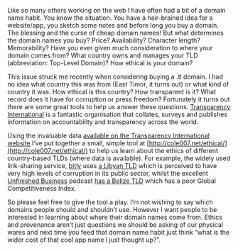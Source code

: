 

Like so many others working on the web I have often had a bit of a domain name habit. You know the situation.
You have a hair-brained idea for a website/app, you sketch some notes and before long you buy a domain. The
blessing and the curse of cheap domain names! But what determines the domain names you buy? Price?
Availability? Character length? Memorability? Have you ever given much consideration to where your domain
comes from? What country owns and manages your TLD (abbreviation: Top-Level Domain)? How ethical is your
domain?

This issue struck me recently when considering buying a .tl domain. I had no idea what country this was from
(East Timor, it turns out) or what kind of country it was. How ethical is this country? How transparent is it?
What record does it have for corruption or press freedom? Fortunately it turns out there are some great tools
to help us answer these questions. [Transparency International](http://www.transparency.org) is a fantastic
organisation that collates, surveys and publishes information on accountability and transparency across the
world. 

Using the invaluable data [available on the Transparency International
website](http://www.transparency.org/country) I’ve put together a small, simple tool at
[http://cole007.net/ethical/](http://cole007.net/ethical/) to help us learn about the ethics of different
country-based TLDs (where data is available). For example, the widely used link-sharing service,
[bitly](https://bitly.com/) uses [a Libyan TLD](http://cole007.net/ethical/?domain=bit.ly) which is perceived
to have very high levels of corruption in its public sector, whilst the excellent [Unfinished
Business](http://unfinished.bz/) podcast [has a Belize TLD](http://cole007.net/ethical/?domain=unfinished.bz)
which has a poor Global Competitiveness Index.

So please feel free to give the tool a play. I’m not wishing to say which domains people should and
shouldn’t use. However I want people to be interested in learning about where their domain names come from.
Ethics and provenance aren’t just questions we should be asking of our physical wares and next time you feed
that domain name habit just think “what is the wider cost of that cool app name I just thought up?”.